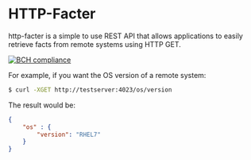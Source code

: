 # HTTP-Facter

http-facter is a simple to use REST API that allows
applications to easily retrieve facts from remote
systems using HTTP GET.

[![BCH compliance](https://bettercodehub.com/edge/badge/lukebrains/http-facter?branch=master)](https://bettercodehub.com/)

For example, if you want the OS version of a remote system:
```bash
$ curl -XGET http://testserver:4023/os/version
```
The result would be:
```json
{
    "os" : {
        "version": "RHEL7"
    }
}
```

